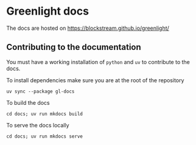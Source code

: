 # Greenlight docs

The docs are hosted on https://blockstream.github.io/greenlight/

## Contributing to the documentation

You must have a working installation of `python` and `uv` to contribute to the docs.

To install dependencies make sure you are at the root of the repository

```
uv sync --package gl-docs
```

To build the docs

```
cd docs; uv run mkdocs build
```

To serve the docs locally
```
cd docs; uv run mkdocs serve
```
